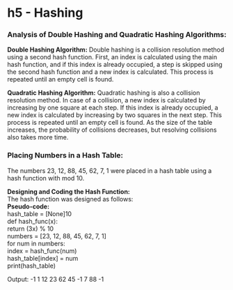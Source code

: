 # h5 - Hashing

<h3> Analysis of Double Hashing and Quadratic Hashing Algorithms: </h3>
<b>Double Hashing Algorithm:</b>
Double hashing is a collision resolution method using a second hash function. First, an index is calculated using the main hash function, and if this index is already occupied, a step is skipped using the second hash function and a new index is calculated. This process is repeated until an empty cell is found.

<b>Quadratic Hashing Algorithm:</b>
Quadratic hashing is also a collision resolution method. In case of a collision, a new index is calculated by increasing by one square at each step. If this index is already occupied, a new index is calculated by increasing by two squares in the next step. This process is repeated until an empty cell is found. As the size of the table increases, the probability of collisions decreases, but resolving collisions also takes more time.

<h3>Placing Numbers in a Hash Table:</h3>
The numbers 23, 12, 88, 45, 62, 7, 1 were placed in a hash table using a hash function with mod 10.

<b>Designing and Coding the Hash Function:</b></br>
The hash function was designed as follows:</br>
<b>Pseudo-code:</b></br>
hash_table = [None]10 </br>
def hash_func(x): </br>
return (3x) % 10 </br>
numbers = [23, 12, 88, 45, 62, 7, 1] </br>
for num in numbers: </br>
index = hash_func(num) </br>
hash_table[index] = num </br>
print(hash_table) </br>

Output: -1 1 12 23 62 45 -1 7 88 -1